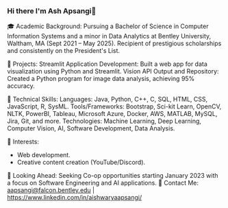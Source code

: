 ### Hi there I'm Ash Apsangi👋

🎓 Academic Background: Pursuing a Bachelor of Science in Computer Information Systems and a minor in Data Analytics at Bentley University, Waltham, MA (Sept 2021 – May 2025). Recipient of prestigious scholarships and consistently on the President's List.

🌟 Projects: 
Streamlit Application Development: Built a web app for data visualization using Python and Streamlit. 
Vision API Output and Repository: Created a Python program for image data analysis, achieving 95% accuracy.

💾 Technical Skills:
Languages: Java, Python, C++, C, SQL, HTML, CSS, JavaScript, R, SysML.
Tools/Frameworks: Bootstrap, Sci-kit Learn, OpenCV, NLTK, PowerBI, Tableau, Microsoft Azure, Docker, AWS, MATLAB, MySQL, Jira, Git, and more.
Technologies: Machine Learning, Deep Learning, Computer Vision, AI, Software Development, Data Analysis.

🌱 Interests:

- Web development.
- Creative content creation (YouTube/Discord).

📅 Looking Ahead: Seeking Co-op opportunities starting January 2023 with a focus on Software Engineering and AI applications.
📧 Contact Me: aapsangi@falcon.bentley.edu | https://www.linkedin.com/in/aishwaryaapsangi/

